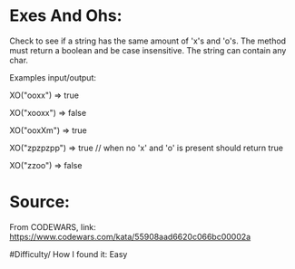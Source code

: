# Exes And Ohs:
Check to see if a string has the same amount of 'x's and 'o's. The method must return a boolean and be case insensitive. The string can contain any char.

Examples input/output:

XO("ooxx") => true

XO("xooxx") => false

XO("ooxXm") => true

XO("zpzpzpp") => true // when no 'x' and 'o' is present should return true

XO("zzoo") => false

# Source:
From CODEWARS, link: https://www.codewars.com/kata/55908aad6620c066bc00002a

#Difficulty/ How I found it:
Easy
